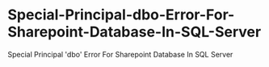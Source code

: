 # Special-Principal-dbo-Error-For-Sharepoint-Database-In-SQL-Server
Special Principal 'dbo' Error For Sharepoint Database In SQL Server
